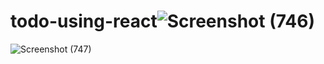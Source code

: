 # todo-using-react![Screenshot (746)](https://user-images.githubusercontent.com/91718061/231958767-f5d75249-9c07-4100-a85c-56713e94858b.png)
![Screenshot (747)](https://user-images.githubusercontent.com/91718061/231958783-2127a1da-7484-4a7d-b63a-9f2d0dce0c1d.png)
